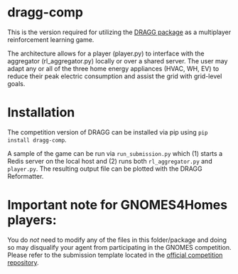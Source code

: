 # dragg-comp
This is the version required for utilizing the [DRAGG package](https://github.com/apigott/dragg) as a multiplayer reinforcement learning game.

The architecture allows for a player (player.py) to interface with the aggregator (rl_aggregator.py) locally or over a shared server. The user may adapt any or all of the three home energy appliances (HVAC, WH, EV) to reduce their peak electric consumption and assist the grid with grid-level goals. 

# Installation
The competition version of DRAGG can be installed via pip using `pip install dragg-comp`. 

A sample of the game can be run via `run_submission.py` which (1) starts a Redis server on the local host and (2) runs both `rl_aggregator.py` and `player.py`. The resulting output file can be plotted with the DRAGG Reformatter.

# Important note for GNOMES4Homes players:
You do *not* need to modify any of the files in this folder/package and doing so may disqualify your agent from participating in the GNOMES competition. Please refer to the submission template located in the [official competition repository](https://github.com/CUgriffinlab/dragg-comp-submission/tree/sandbox).
